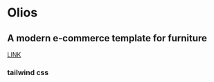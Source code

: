 # Olios

## A modern e-commerce template for furniture

[LINK](x-v.neer.github.io/Olios/)

### tailwind css
